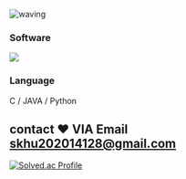 ![waving](https://capsule-render.vercel.app/api?type=waving&height=200&text=DongjunPark&fontAlign=30&fontAlignY=35&color=gradient)


### Software
<img src="https://img.shields.io/badge/Adobe Premiere Pro-4848d6?style=flat-square&logo=Adobe Premiere Pro&logoColor=white"/>

### Language

C / JAVA / Python 

## contact ❤️ VIA Email skhu202014128@gmail.com

[![Solved.ac Profile](http://mazassumnida.wtf/api/v2/generate_badge?boj=qkrehdwns032)](https://solved.ac/qkrehdwns032/)

